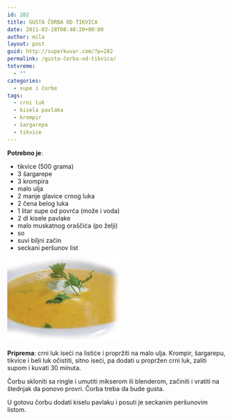 ```yaml
---
id: 282
title: GUSTA ČORBA OD TIKVICA
date: 2011-03-28T08:40:20+00:00
author: mila
layout: post
guid: http://superkuvar.com/?p=282
permalink: /gusta-čorba-od-tikvica/
totvreme:
  - ""
categories:
  - supe i čorbe
tags:
  - crni luk
  - kisela pavlaka
  - krompir
  - šargarepa
  - tikvice
---
```

**Potrebno je**:

  * tikvice (500 grama)
  * 3 šargarepe
  * 3 krompira
  * malo ulja
  * 2 manje glavice crnog luka
  * 2 čena belog luka
  * 1 litar supe od povrća (može i voda)
  * 2 dl kisele pavlake
  * malo muskatnog oraščića (po želji)
  * so
  * suvi biljni začin
  * seckani peršunov list

<img class="alignnone size-full wp-image-729" title="gustacorbaodtikvica" src="/wp-content/uploads/2011/03/gustacorbaodtikvica.jpg" alt="" width="259" height="194" /> 

**Priprema**: crni luk iseći na listiće i propržiti na malo ulja. Krompir, šargarepu, tikvice i beli luk očistiti, sitno iseći, pa dodati u propržen crni luk, zaliti supom i kuvati 30 minuta.

Čorbu skloniti sa ringle i umutiti mikserom ili blenderom, začiniti i vratiti na štednjak da ponovo provri. Čorba treba da bude gusta.

U gotovu čorbu dodati kiselu pavlaku i posuti je seckanim peršunovim listom.
